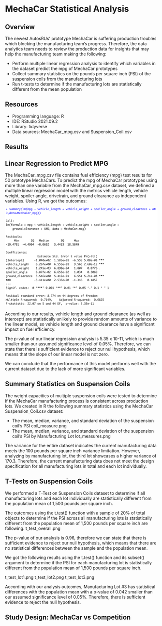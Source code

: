 # MechaCar Statistical Analysis

## Overview
The newest AutosRUs’ prototype MechaCar is suffering production troubles which blocking the manufacturing team’s progress. Therefore, the data analytics team needs to review the production data for insights that may help the manufacturing team making the following:
  - Perform multiple linear regression analysis to identify which variables in the dataset predict the mpg of MechaCar prototypes
  - Collect summary statistics on the pounds per square inch (PSI) of the suspension coils from the manufacturing lots
  - Run t-tests to determine if the manufacturing lots are statistically different from the mean population

## Resources
  - Programming language: R
  - IDE: RStudio 2021.09.2
  - Library: tidyverse
  - Data sources: MechaCar_mpg.csv and Suspension_Coil.csv

## Results

## Linear Regression to Predict MPG
The MechaCar_mpg.csv file contains fuel efficiency (mpg) test results for 50 prototype MechaCars. To predict the mpg of MechaCar prototypes using more than one variable from the MechaCar_mpg.csv dataset, we defined a multiple linear regression model with the metrics vehicle length, vehicle weight, spoiler angle, drivetrain, and ground clearance as independent variables. Using R, we got the outcomes:

<img src="Resources/mpg_lm.png" />

According to our results, vehicle length and ground clearance (as well as intercept) are statistically unlikely to provide random amounts of variance to the linear model, so vehicle length and ground clearance have a significant impact on fuel efficiency.

The p-value of our linear regression analysis is 5.35 x 10-11, which is much smaller than our assumed significance level of 0.05%. Therefore, we can state that there is sufficient evidence to reject our null hypothesis, which means that the slope of our linear model is not zero.

We can conclude that the performance of this model performs well with the current dataset due to the lack of more significant variables.

## Summary Statistics on Suspension Coils
The weight capacities of multiple suspension coils were tested to determine if the MechaCar manufacturing process is consistent across production lots. We created in R the following summary statistics using the MechaCar Suspension_Coil.csv dataset:

-	The mean, median, variance, and standard deviation of the suspension coil’s PSI
coil_measure.png
-	The mean, median, variance, and standard deviation of the suspension coil’s PSI by Manufacturing Lot
lot_measures.png

The variance for the entire dataset indicates the current manufacturing data meets the 100 pounds per square inch variance limitation. However, analyzing by manufacturing lot, the third lot showcases a higher variance of 170.3. Therefore, the current manufacturing data does not meet the design specification for all manufacturing lots in total and each lot individually.

## T-Tests on Suspension Coils
 
We performed a T-Test on Suspension Coils dataset to determine if all manufacturing lots and each lot individually are statistically different from the population mean of 1,500 pounds per square inch.

The outcomes using the t.test() function with a sample of 20% of total objects to determine if the PSI across all manufacturing lots is statistically different from the population mean of 1,500 pounds per square inch are following.
t_test_overall.png

The p-value of our analysis is 0.96, therefore we can state that there is sufficient evidence to reject our null hypothesis, which means that there are no statistical differences between the sample and the population mean.

We got the following results using the t.test() function and its subset() argument to determine if the PSI for each manufacturing lot is statistically different from the population mean of 1,500 pounds per square inch.

t_test_lot1.png
t_test_lot2.png
t_test_lot3.png

According with our analysis outcomes, Manufacturing Lot #3 has statistical differences with the population mean with a p-value of 0.042 smaller than our assumed significance level of 0.05%. Therefore, there is sufficient evidence to reject the null hypothesis.

## Study Design: MechaCar vs Competition
